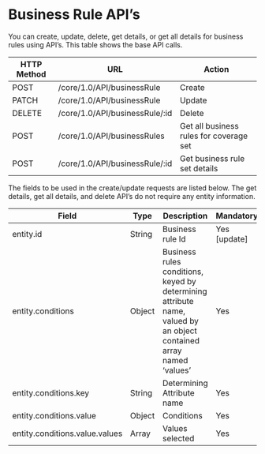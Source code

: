 # Business Rule API’s

You can create, update, delete, get details, or get all details for business rules using API’s.  This table shows the base API calls.

&#x20;

| HTTP Method | URL                            | Action                                  |
| ----------- | ------------------------------ | --------------------------------------- |
| POST        | /core/1.0/API/businessRule     | Create                                  |
| PATCH       | /core/1.0/API/businessRule     | Update                                  |
| DELETE      | /core/1.0/API/businessRule/:id | Delete                                  |
| POST        | /core/1.0/API/businessRules    | Get all business rules for coverage set |
| POST        | /core/1.0/API/businessRule/:id | Get business rule set details           |

&#x20;

The fields to be used in the create/update requests are listed below.  The get details, get all details, and delete API’s do not require any entity information.

&#x20;

| Field                          | Type   | Description                                                                                                        | Mandatory     |
| ------------------------------ | ------ | ------------------------------------------------------------------------------------------------------------------ | ------------- |
| entity.id                      | String | Business rule Id                                                                                                   | Yes \[update] |
| entity.conditions              | Object | Business rules conditions, keyed by determining attribute name, valued by an object contained array named ‘values’ | Yes           |
| entity.conditions.key          | String | Determining Attribute name                                                                                         | Yes           |
| entity.conditions.value        | Object | Conditions                                                                                                         | Yes           |
| entity.conditions.value.values | Array  | Values selected                                                                                                    | Yes           |
